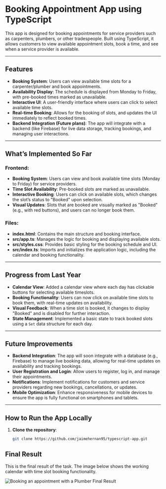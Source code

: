 # Booking Appointment App using TypeScript

This app is designed for booking appointments for service providers such as carpenters, plumbers, or other tradespeople. Built using TypeScript, it allows customers to view available appointment slots, book a time, and see when a service provider is available.

---

## Features

- **Booking System**: Users can view available time slots for a carpenter/plumber and book appointments.
- **Availability Display**: The schedule is displayed from Monday to Friday, with pre-booked times marked as unavailable.
- **Interactive UI**: A user-friendly interface where users can click to select available time slots.
- **Real-time Booking**: Allows for the booking of slots, and updates the UI immediately to reflect booked times.
- **Backend Integration (Future plans)**: The app will integrate with a backend (like Firebase) for live data storage, tracking bookings, and managing user interactions.

---

## What’s Implemented So Far

### Frontend:
- **Booking System**: Users can view and book available time slots (Monday to Friday) for service providers.
- **Time Slot Availability**: Pre-booked slots are marked as unavailable.
- **Interactive Booking**: Users can click on available slots, which changes the slot’s status to "Booked" upon selection.
- **Visual Updates**: Slots that are booked are visually marked as "Booked" (e.g., with red buttons), and users can no longer book them.

### Files:
- **index.html**: Contains the main structure and booking interface.
- **src/app.ts**: Manages the logic for booking and displaying available slots.
- **src/styles.css**: Provides basic styling for the booking schedule and UI.
- **src/index.ts**: Imports and initializes the application logic, including the calendar and booking functionality.

---

## Progress from Last Year
- **Calendar View**: Added a calendar view where each day has clickable buttons for selecting available timeslots.
- **Booking Functionality**: Users can now click on available time slots to book them, with real-time updates on availability.
- **Visual Feedback**: When a time slot is booked, it changes to display "Booked" and is disabled for further interaction.
- **State Management**: Implemented a basic state to track booked slots using a `Set` data structure for each day.

---

## Future Improvements
- **Backend Integration**: The app will soon integrate with a database (e.g., Firebase) to manage live booking data, allowing for real-time updates on availability and tracking bookings.
- **User Registration and Login**: Allow users to register, log in, and manage their appointments.
- **Notifications**: Implement notifications for customers and service providers regarding new bookings, cancellations, or updates.
- **Mobile Optimization**: Enhance responsiveness for mobile devices to ensure the app is fully functional on smartphones and tablets.

---

## How to Run the App Locally

1. **Clone the repository**:
   ```bash
   git clone https://github.com/jaimehernan95/typescript-app.git


## Final Result

This is the final result of the task. The image below shows the working calendar with time slot booking functionality.

![Booking an appointment with a Plumber Final Result](assets/images/plumber.png)
